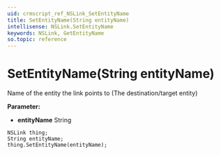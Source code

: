 ```yaml
---
uid: crmscript_ref_NSLink_SetEntityName
title: SetEntityName(String entityName)
intellisense: NSLink.SetEntityName
keywords: NSLink, GetEntityName
so.topic: reference
---
```


# SetEntityName(String entityName)

Name of the entity the link points to (The destination/target entity)

**Parameter:** 
 - **entityName** String

```crmscript
NSLink thing;
String entityName;
thing.SetEntityName(entityName);
```

